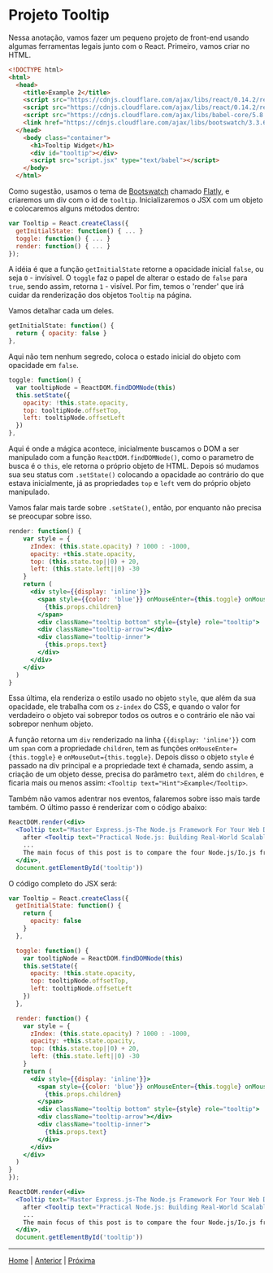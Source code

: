 # Projeto Tooltip

Nessa anotação, vamos fazer um pequeno projeto de front-end usando algumas
ferramentas legais junto com o React. Primeiro, vamos criar no HTML.

```html
<!DOCTYPE html>
<html>
  <head>
    <title>Example 2</title>
    <script src="https://cdnjs.cloudflare.com/ajax/libs/react/0.14.2/react.js"></script>
    <script src="https://cdnjs.cloudflare.com/ajax/libs/react/0.14.2/react-dom.js"></script>
    <script src="https://cdnjs.cloudflare.com/ajax/libs/babel-core/5.8.34/browser.js"></script>
    <link href="https://cdnjs.cloudflare.com/ajax/libs/bootswatch/3.3.6/flatly/bootstrap.min.css" rel="stylesheet" />
  </head>
    <body class="container">
      <h1>Tooltip Widget</h1>
      <div id="tooltip"></div>
      <script src="script.jsx" type="text/babel"></script>
    </body>
  </html>
```

Como sugestão, usamos o tema de [Bootswatch][0] chamado [Flatly][1], e criaremos
um div com o id de `tooltip`. Inicializaremos o JSX com um objeto e colocaremos
alguns métodos dentro:

```jsx
var Tooltip = React.createClass({
  getInitialState: function() { ... }
  toggle: function() { ... }
  render: function() { ... }
});
```

A idéia é que a função `getInitialState` retorne a opacidade inicial `false`, ou
seja `0` - invísivel. O `toggle` faz o papel de alterar o estado de `false` para
`true`, sendo assim, retorna `1` - visível. Por fim, temos o 'render' que irá
cuidar da renderização dos objetos `Tooltip` na página.

Vamos detalhar cada um deles.

```jsx
getInitialState: function() {
  return { opacity: false }
},
```

Aqui não tem nenhum segredo, coloca o estado inicial do objeto com opacidade em
`false`.

```jsx
toggle: function() {
  var tooltipNode = ReactDOM.findDOMNode(this)
  this.setState({
    opacity: !this.state.opacity,
    top: tooltipNode.offsetTop,
    left: tooltipNode.offsetLeft
  })
},
```

Aqui é onde a mágica acontece, inicialmente buscamos o DOM a ser manipulado com
a função `ReactDOM.findDOMNode()`, como o parametro de busca é o `this`, ele
retorna o próprio objeto de HTML. Depois só mudamos sua seu status com
`.setState()` colocando a opacidade ao contrário do que estava inicialmente,
já as propriedades `top` e `left` vem do próprio objeto manipulado.

Vamos falar mais tarde sobre `.setState()`, então, por enquanto não precisa se
preocupar sobre isso.

```jsx
render: function() {
    var style = {
      zIndex: (this.state.opacity) ? 1000 : -1000,
      opacity: +this.state.opacity,
      top: (this.state.top||0) + 20,
      left: (this.state.left||0) -30
    }
    return (
      <div style={{display: 'inline'}}>
        <span style={{color: 'blue'}} onMouseEnter={this.toggle} onMouseOut={this.toggle}>
          {this.props.children}
        </span>
        <div className="tooltip bottom" style={style} role="tooltip">
        <div className="tooltip-arrow"></div>
        <div className="tooltip-inner">
          {this.props.text}
        </div>
      </div>
    </div>
  )
}
```

Essa última, ela renderiza o estilo usado no objeto `style`, que além da sua
opacidade, ele trabalha com os `z-index` do CSS, e quando o valor for verdadeiro
o objeto vai sobrepor todos os outros e o contrário ele não vai sobrepor nenhum
objeto.

A função retorna um `div` renderizado na linha `{{display: 'inline'}}` com um
`span` com a propriedade `children`, tem as funções `onMouseEnter={this.toggle}`
e `onMouseOut={this.toggle}`.
Depois disso o objeto `style` é passado na div principal e a propriedade text é
chamada, sendo assim, a criação de um objeto desse, precisa do parâmetro `text`,
além do `children`, e ficaria mais ou menos assim:
`<Tooltip text="Hint">Example</Tooltip>`.

Também não vamos adentrar nos eventos, falaremos sobre isso mais tarde também.
O último passo é renderizar com o código abaixo:

```jsx
ReactDOM.render(<div>
  <Tooltip text="Master Express.js-The Node.js Framework For Your Web Development">Pro Express.js</Tooltip> was published in 2014. It was one of the first books on v4.x. And it was my second book published with Apress
    after <Tooltip text="Practical Node.js: Building Real-World Scalable Web Apps">Practical Node.js</Tooltip>.
    ...
    The main focus of this post is to compare the four Node.js/Io.js frameworks: <Tooltip text="HTTP API server">Hapi</Tooltip>, <Tooltip text="Release the Kraken!">Kraken</Tooltip>, <Tooltip text="Sail away">Sails.js</Tooltip> and <Tooltip text="IBM of frameworks">Loopback</Tooltip>. There are many other frameworks to consider, but I had to draw the line somewhere.
  </div>,
  document.getElementById('tooltip'))
```

O código completo do JSX será:

```jsx
var Tooltip = React.createClass({
  getInitialState: function() {
    return {
      opacity: false
    }
  },

  toggle: function() {
    var tooltipNode = ReactDOM.findDOMNode(this)
    this.setState({
      opacity: !this.state.opacity,
      top: tooltipNode.offsetTop,
      left: tooltipNode.offsetLeft
    })
  },

  render: function() {
    var style = {
      zIndex: (this.state.opacity) ? 1000 : -1000,
      opacity: +this.state.opacity,
      top: (this.state.top||0) + 20,
      left: (this.state.left||0) -30
    }
    return (
      <div style={{display: 'inline'}}>
        <span style={{color: 'blue'}} onMouseEnter={this.toggle} onMouseOut={this.toggle}>
          {this.props.children}
        </span>
        <div className="tooltip bottom" style={style} role="tooltip">
        <div className="tooltip-arrow"></div>
        <div className="tooltip-inner">
          {this.props.text}
        </div>
      </div>
    </div>
  )
}
});

ReactDOM.render(<div>
  <Tooltip text="Master Express.js-The Node.js Framework For Your Web Development">Pro Express.js</Tooltip> was published in 2014. It was one of the first books on v4.x. And it was my second book published with Apress
    after <Tooltip text="Practical Node.js: Building Real-World Scalable Web Apps">Practical Node.js</Tooltip>.
    ...
    The main focus of this post is to compare the four Node.js/Io.js frameworks: <Tooltip text="HTTP API server">Hapi</Tooltip>, <Tooltip text="Release the Kraken!">Kraken</Tooltip>, <Tooltip text="Sail away">Sails.js</Tooltip> and <Tooltip text="IBM of frameworks">Loopback</Tooltip>. There are many other frameworks to consider, but I had to draw the line somewhere.
  </div>,
  document.getElementById('tooltip'))
```

- - -

[Home](../README.md) | [Anterior](note_2_2.md) | [Próxima](note_2_4.md)

[0]:https://bootswatch.com/
[1]:https://bootswatch.com/flatly/
